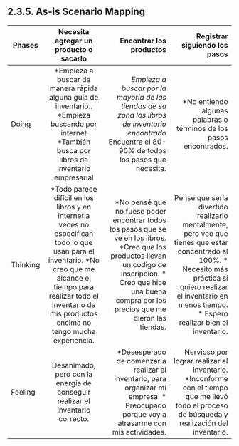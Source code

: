 
## 2.3.5. As-is Scenario Mapping
| Phases   | Necesita agregar un producto o sacarlo | Encontrar los productos  | Registrar siguiendo los pasos
|----------|:--------------------------------------:|-------------------------:|-----------------------------:| 
| Doing    | *Empieza a buscar de manera rápida alguna guía de inventario.. *Empieza buscando por internet *También busca por libros de inventario empresarial | *Empieza a buscar por la mayoría de las tiendas de su zona los libros de inventario encontrado* Encuentra el 80-90% de todos los pasos que necesita.| *No entiendo algunas palabras o términos de los pasos encontrados.
| Thinking | *Todo parece difícil en los libros y en internet a veces no especifican todo lo que usan para el inventario. *No creo que me alcance el tiempo para realizar todo el inventario de mis productos encima no tengo mucha experiencia.| *No pensé que no fuese poder encontrar todos los pasos que se ve en los libros. *Creo que los productos llevan un codigo de inscripción. * Creo que hice una buena compra por los precios que me dieron las tiendas. | Pensé que sería divertido realizarlo mentalmente, pero veo que tienes que estar concentrado al 100%. * Necesito más práctica si quiero realizar el inventario en menos tiempo. * Espero realizar bien el inventario.
| Feeling  | Desanimado, pero con la energía de conseguir realizar el inventario correcto. | *Desesperado de comenzar a realizar el inventario, para organizar mi empresa. * Preocupado porque voy a atrasarme con mis actividades.| Nervioso por lograr realizar el inventario. *Inconforme con el tiempo que me llevó todo el proceso de búsqueda y realización del inventario.
